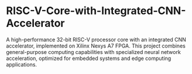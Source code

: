 # RISC-V-Core-with-Integrated-CNN-Accelerator

A high-performance 32-bit RISC-V processor core with an integrated CNN accelerator, implemented on Xilinx Nexys A7 FPGA. This project combines general-purpose computing capabilities with specialized neural network acceleration, optimized for embedded systems and edge computing applications.
